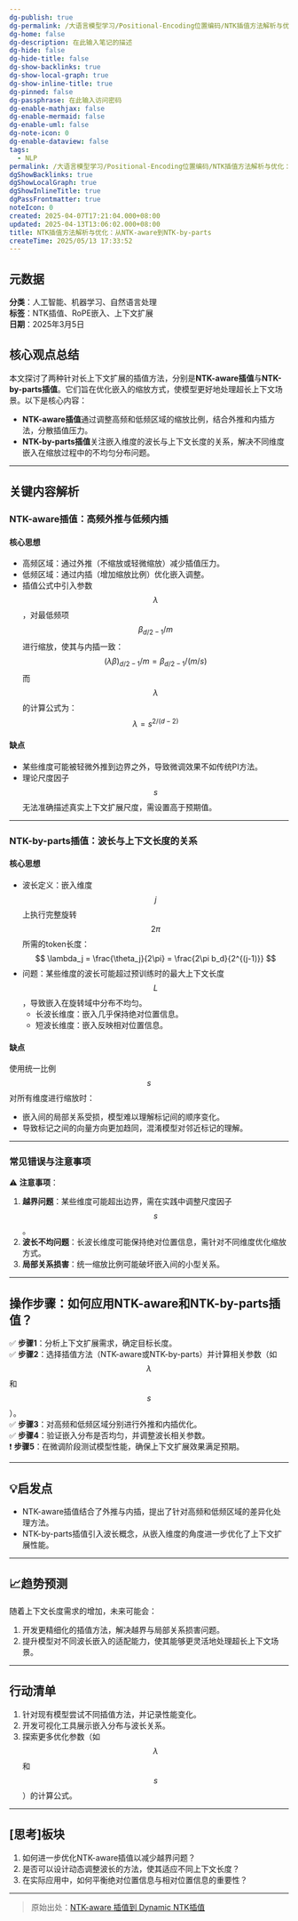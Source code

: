 ```yaml
---
dg-publish: true
dg-permalink: /大语言模型学习/Positional-Encoding位置编码/NTK插值方法解析与优化：从NTK-aware到NTK-by-parts
dg-home: false
dg-description: 在此输入笔记的描述
dg-hide: false
dg-hide-title: false
dg-show-backlinks: true
dg-show-local-graph: true
dg-show-inline-title: true
dg-pinned: false
dg-passphrase: 在此输入访问密码
dg-enable-mathjax: false
dg-enable-mermaid: false
dg-enable-uml: false
dg-note-icon: 0
dg-enable-dataview: false
tags:
  - NLP
permalink: /大语言模型学习/Positional-Encoding位置编码/NTK插值方法解析与优化：从NTK-aware到NTK-by-parts/
dgShowBacklinks: true
dgShowLocalGraph: true
dgShowInlineTitle: true
dgPassFrontmatter: true
noteIcon: 0
created: 2025-04-07T17:21:04.000+08:00
updated: 2025-04-13T13:06:02.000+08:00
title: NTK插值方法解析与优化：从NTK-aware到NTK-by-parts
createTime: 2025/05/13 17:33:52
---
```




## 元数据
**分类**：人工智能、机器学习、自然语言处理  
**标签**：NTK插值、RoPE嵌入、上下文扩展  
**日期**：2025年3月5日



## 核心观点总结
本文探讨了两种针对长上下文扩展的插值方法，分别是**NTK-aware插值**与**NTK-by-parts插值**。它们旨在优化嵌入的缩放方式，使模型更好地处理超长上下文场景。以下是核心内容：

- **NTK-aware插值**通过调整高频和低频区域的缩放比例，结合外推和内插方法，分散插值压力。
- **NTK-by-parts插值**关注嵌入维度的波长与上下文长度的关系，解决不同维度嵌入在缩放过程中的不均匀分布问题。

---



## 关键内容解析

### NTK-aware插值：高频外推与低频内插

#### 核心思想
- 高频区域：通过外推（不缩放或轻微缩放）减少插值压力。
- 低频区域：通过内插（增加缩放比例）优化嵌入调整。
- 插值公式中引入参数 $$\lambda$$，对最低频项 $$\beta_{d/2-1}/m$$ 进行缩放，使其与内插一致：
  $$
  (\lambda \beta)_{d/2-1}/m = \beta_{d/2-1}/(m/s)
  $$
  而 $$\lambda$$ 的计算公式为：
  $$
  \lambda = s^{2/(d-2)}
  $$


#### 缺点
- 某些维度可能被轻微外推到边界之外，导致微调效果不如传统PI方法。
- 理论尺度因子 $$s$$ 无法准确描述真实上下文扩展尺度，需设置高于预期值。

---


### NTK-by-parts插值：波长与上下文长度的关系

#### 核心思想
- 波长定义：嵌入维度 $$j$$ 上执行完整旋转 $$2\pi$$ 所需的token长度：
  $$
  \lambda_j = \frac{\theta_j}{2\pi} = \frac{2\pi b_d}{2^{(j-1)}}
  $$
- 问题：某些维度的波长可能超过预训练时的最大上下文长度 $$L$$，导致嵌入在旋转域中分布不均匀。
  - 长波长维度：嵌入几乎保持绝对位置信息。
  - 短波长维度：嵌入反映相对位置信息。


#### 缺点
使用统一比例 $$s$$ 对所有维度进行缩放时：
- 嵌入间的局部关系受损，模型难以理解标记间的顺序变化。
- 导致标记之间的向量方向更加趋同，混淆模型对邻近标记的理解。

---


### 常见错误与注意事项
⚠ **注意事项**：
1. **越界问题**：某些维度可能超出边界，需在实践中调整尺度因子 $$s$$。
2. **波长不均问题**：长波长维度可能保持绝对位置信息，需针对不同维度优化缩放方式。
3. **局部关系损害**：统一缩放比例可能破坏嵌入间的小型关系。

---



## 操作步骤：如何应用NTK-aware和NTK-by-parts插值？
✅ **步骤1**：分析上下文扩展需求，确定目标长度。  
✅ **步骤2**：选择插值方法（NTK-aware或NTK-by-parts）并计算相关参数（如 $$\lambda$$ 和 $$s$$）。  
✅ **步骤3**：对高频和低频区域分别进行外推和内插优化。  
✅ **步骤4**：验证嵌入分布是否均匀，并调整波长相关参数。  
❗ **步骤5**：在微调阶段测试模型性能，确保上下文扩展效果满足预期。

---



## 💡启发点
- NTK-aware插值结合了外推与内插，提出了针对高频和低频区域的差异化处理方法。
- NTK-by-parts插值引入波长概念，从嵌入维度的角度进一步优化了上下文扩展性能。

---



## 📈趋势预测
随着上下文长度需求的增加，未来可能会：
1. 开发更精细化的插值方法，解决越界与局部关系损害问题。
2. 提升模型对不同波长嵌入的适配能力，使其能够更灵活地处理超长上下文场景。

---



## 行动清单
1. 针对现有模型尝试不同插值方法，并记录性能变化。
2. 开发可视化工具展示嵌入分布与波长关系。
3. 探索更多优化参数（如 $$\lambda$$ 和 $$s$$）的计算公式。

---



## [思考]板块
1. 如何进一步优化NTK-aware插值以减少越界问题？
2. 是否可以设计动态调整波长的方法，使其适应不同上下文长度？
3. 在实际应用中，如何平衡绝对位置信息与相对位置信息的重要性？

---

> 原始出处：[NTK-aware 插值到 Dynamic NTK插值](原文链接)
